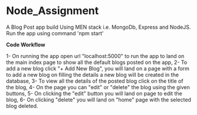 # Node_Assignment

A Blog Post app build Using MEN stack i.e. MongoDb, Express and NodeJS. 
Run the app using command 'npm start'



<b>Code Workflow</b>

1- On running the app open url "localhost:5000" to run the app to land on the main index page to show all the default blogs posted on the app,
2- To add a new blog click "+ Add New Blog", you will land on a page with a form to add a new blog on filling the details a new blog will be created in the database,
3- To view all the details of the posted blog click on the title of the blog,
4- On the page you can "edit" or "delete" the blog using the given buttons,
5- On clicking the "edit" button you will land on page to edit the blog,
6- On clicking "delete" you will land on "home" page with the selected blog deleted.
